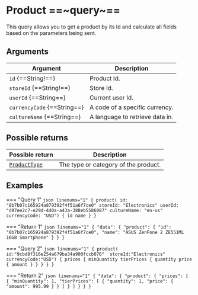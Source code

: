 # Product ==~query~==

This query allows you to get a product by its Id and calculate all fields based on the parameters being sent. 

## Arguments

| Argument                  	| Description                     	|
|---------------------------	|---------------------------------	|
| `id` {==String!==}          	| Product Id.                     	|
| `storeId` {==String!==}     	| Store Id.                       	|
| `userId` {==String==}       	| Current user Id.                	|
| `currencyCode` {==String==} 	| A code of a specific currency.  	|
| `cultureName` {==String==}  	| A language to retrieve data in. 	|

## Possible returns

| Possible return                                          	| Description                           	|
|---------------------------------------------------------	|---------------------------------------	|
| [`ProductType`](../objects/01-ProductType.md)            	|  The type or category of the product.  	|

## Examples

=== "Query 1"
    ```json linenums="1"
    {
      product(
          id: "8b7b07c165924a879392f4f51a6f7ce0"
          storeId: "Electronics"
          userId: "d97ee2c7-e29d-440a-a43a-388eb5586087"
          cultureName: "en-us"
          currencyCode: "USD")
      {
        id
        name
      }
    }  
    ```

=== "Return 1"
    ```json linenums="1"
    {
      "data": {
        "product": {
          "id": "8b7b07c165924a879392f4f51a6f7ce0",
          "name": "ASUS ZenFone 2 ZE551ML 16GB Smartphone"
        }
      }
    }
    ```

=== "Query 2"
    ```json linenums="1"
    {
        product(
                id:"9cbd8f316e254a679ba34a900fccb076" 
                storeId:"Electronics"
                currencyCode:"USD")
        {
            prices
            {
            minQuantity
            tierPrices
            {
                quantity
                price
            {
                amount
            }
            }
            }
        }
        }
    ```

=== "Return 2"
    ```json linenums="1"
        {
        "data": {
            "product": {
            "prices": [
                {
                "minQuantity": 1,
                "tierPrices": [
                    {
                    "quantity": 1,
                    "price": {
                        "amount": 995.99
                    }
                    }
                ]
                }
            ]
            }
        }
        }
    ```
